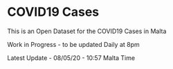 # COVID19 Cases
This is an Open Dataset for the COVID19 Cases in Malta

Work in Progress - to be updated Daily at 8pm

Latest Update - 08/05/20 - 10:57 Malta Time
